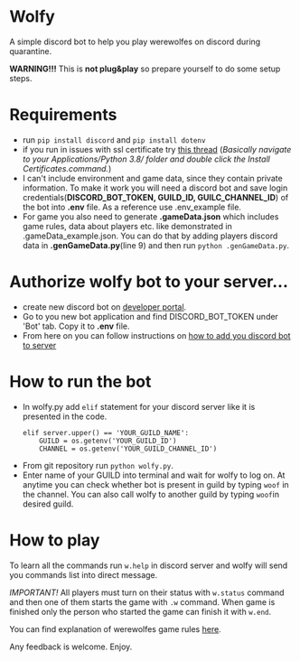 # Wolfy
A simple discord bot to help you play werewolfes on discord during quarantine.

**WARNING!!!** This is **not plug&play** so prepare yourself to do some setup steps. 

# Requirements
- run `pip install discord` and `pip install dotenv`
- if you run in issues with ssl certificate try [this thread](https://stackoverflow.com/questions/62108183/discord-py-bot-dont-have-certificate)
    (*Basically navigate to your Applications/Python 3.8/ folder and double click the Install Certificates.command.*)
- I can't include environment and game data, since they contain private information. To make it work you will need a discord bot and save login credentials(**DISCORD_BOT_TOKEN, GUILD_ID, GUILC_CHANNEL_ID**) of the bot into **.env** file. As a reference use .env_example file.
- For game you also need to generate **.gameData.json** which includes game rules, data about players etc. like demonstrated in .gameData_example.json. You can do that by adding players discord data in **.genGameData.py**(line 9) and then run `python .genGameData.py`.
# Authorize wolfy bot to your server...
- create new discord bot on [developer portal](https://discord.com/login?redirect_to=%2Fdevelopers).
- Go to you new bot application and find DISCORD_BOT_TOKEN under 'Bot' tab. Copy it to **.env** file.
- From here on you can follow instructions on [how to add you discord bot to server](https://discordjs.guide/preparations/adding-your-bot-to-servers.html#creating-and-using-your-own-invite-link)

# How to run the bot
- In wolfy.py add `elif` statement for your discord server like it is presented in the code.
    ```
    elif server.upper() == 'YOUR_GUILD_NAME':
        GUILD = os.getenv('YOUR_GUILD_ID')
        CHANNEL = os.getenv('YOUR_GUILD_CHANNEL_ID')
    ```
- From git repository run `python wolfy.py`.
- Enter name of your GUILD into terminal and wait for wolfy to log on. At anytime you can check whether bot is present in guild by typing `woof` in the channel. You can also call wolfy to another guild by typing `woof`in desired guild.

# How to play
To learn all the commands run `w.help` in discord server and wolfy will send you commands list into direct message. 

*IMPORTANT!* All players must turn on their status with `w.status` command and then one of them starts the game with `.w` command. When game is finished only the person who started the game can finish it with `w.end`.

You can find explanation of werewolfes game rules [here](https://www.youtube.com/watch?v=XsP6LvZQpLk). 

Any feedback is welcome. Enjoy.